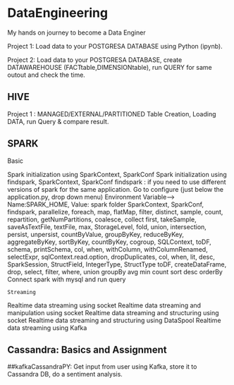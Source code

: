 # DataEngineering
My hands on journey to become a Data Enginer

Project 1: Load data to your POSTGRESA DATABASE using Python (ipynb).

Project 2: Load data to your POSTGRESA DATABASE, create DATAWAREHOUSE (FACTtable,DIMENSIONtable), run QUERY for same outout and check the time.

## HIVE
  Project 1 : MANAGED/EXTERNAL/PARTITIONED Table Creation, Loading DATA, run Query & compare result.  

## SPARK
  Basic
  
Spark initialization using SparkContext, SparkConf
Spark initialization using findspark, SparkContext, SparkConf
findspark : if you need to use different versions of spark for the same application. Go to configure (just below the application.py, drop down menu)
Environment Variable--> Name:SPARK_HOME, Value: spark folder
SparkContext, SparkConf, findspark, parallelize, foreach, map, flatMap, filter, distinct, sample, count, repartition, getNumPartitions, coalesce, collect
first, takeSample, saveAsTextFile, textFile, max, StorageLevel, fold, union, intersection, persist, unpersist, countByValue, groupByKey, reduceByKey, aggregateByKey, sortByKey,
countByKey, cogroup, SQLContext, toDF, schema, printSchema, col, when, withColumn, withColumnRenamed, selectExpr,
sqlContext.read.option, dropDuplicates, col, when, lit, desc, SparkSession, StructField, IntegerType, StructType
toDF, createDataFrame, drop, select, filter, where, union groupBy avg min count sort desc orderBy
Connect spark with mysql and run query

	Streaming
Realtime data streaming using socket
Realtime data streaming and manipulation using socket
Realtime data streaming and structuring using socket
Realtime data streaming and structuring using DataSpool
Realtime data streaming using Kafka

## Cassandra: Basics and Assignment

##kafkaCassandraPY: Get input from user using Kafka, store it to Cassandra DB, do a sentiment analysis.